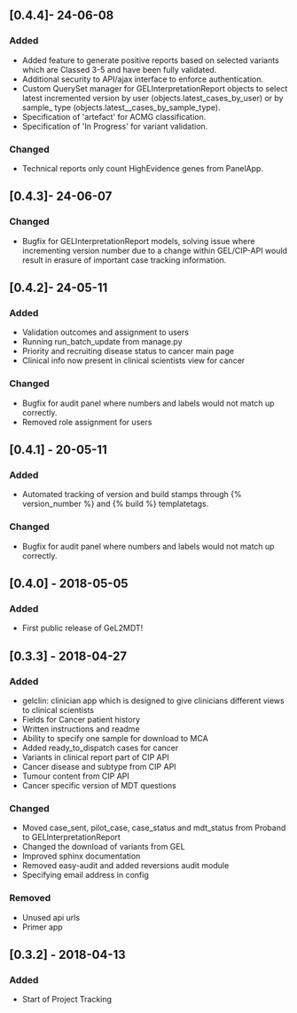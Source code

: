 ## [0.4.4]- 24-06-08
### Added
- Added feature to generate positive reports based on selected variants which are Classed 3-5 and have been fully validated.
- Additional security to API/ajax interface to enforce authentication.
- Custom QuerySet manager for GELInterpretationReport objects to select latest incremented version by user (objects.latest_cases_by_user) or by sample_ type (objects.latest__cases_by_sample_type).
- Specification of 'artefact' for ACMG classification.
- Specification of 'In Progress' for variant validation.

### Changed
- Technical reports only count HighEvidence genes from PanelApp.

## [0.4.3]- 24-06-07
### Changed
- Bugfix for GELInterpretationReport models, solving issue where incrementing version number due to a change within GEL/CIP-API would result in erasure of important case tracking information.

## [0.4.2]- 24-05-11
### Added
- Validation outcomes and assignment to users
- Running run_batch_update from manage.py
- Priority and recruiting disease status to cancer main page
- Clinical info now present in clinical scientists view for cancer

### Changed
- Bugfix for audit panel where numbers and labels would not match up correctly.
- Removed role assignment for users

## [0.4.1] - 20-05-11
### Added
- Automated tracking of version and build stamps through {% version_number %} and {% build %} templatetags.

### Changed
- Bugfix for audit panel where numbers and labels would not match up correctly.

## [0.4.0] - 2018-05-05
### Added
- First public release of GeL2MDT!

## [0.3.3] - 2018-04-27
### Added
- gelclin: clinician app which is designed to give clinicians different views to clinical scientists
- Fields for Cancer patient history
- Written instructions and readme
- Ability to specify one sample for download to MCA
- Added ready_to_dispatch cases for cancer
- Variants in clinical report part of CIP API
- Cancer disease and subtype from CIP API
- Tumour content from CIP API
- Cancer specific version of MDT questions

### Changed
- Moved case_sent, pilot_case, case_status and mdt_status from Proband to GELInterpretationReport
- Changed the download of variants from GEL
- Improved sphinx documentation
- Removed easy-audit and added reversions audit module
- Specifying email address in config

### Removed
- Unused api urls
- Primer app

## [0.3.2] - 2018-04-13
### Added
- Start of Project Tracking

